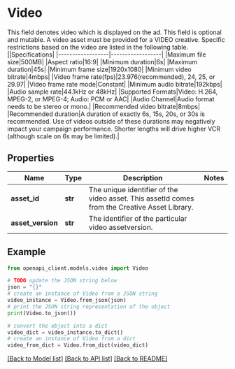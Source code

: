 # Video

This field denotes video which is displayed on the ad. This field is optional and mutable. A video asset must be provided for a VIDEO creative. Specific restrictions based on the video are listed in the following table. ||Specifications| |------------------|------------------| |Maximum file size|500MB| |Aspect ratio|16:9| |Minimum duration|6s| |Maximum duration|45s| |Minimum frame size|1920x1080| |Minimum video bitrate|4mbps| |Video frame rate(fps)|23.976(recommended), 24, 25, or 29.97| |Video frame rate mode|Constant| |Minimum audio bitrate|192kbps| |Audio sample rate|44.1kHz or 48kHz| |Supported Formats|Video: H.264, MPEG-2, or MPEG-4; Audio: PCM or AAC| |Audio Channel|Audio format needs to be stereo or mono.| |Recommended video bitrate|8mbps| |Recommended duration|A duration of exactly 6s, 15s, 20s, or 30s is recommended. Use of videos outside of these durations may negatively impact your campaign performance. Shorter lengths will drive higher VCR (although scale on 6s may be limited).|

## Properties

Name | Type | Description | Notes
------------ | ------------- | ------------- | -------------
**asset_id** | **str** | The unique identifier of the video asset. This assetId comes from the Creative Asset Library. | 
**asset_version** | **str** | The identifier of the particular video assetversion. | 

## Example

```python
from openapi_client.models.video import Video

# TODO update the JSON string below
json = "{}"
# create an instance of Video from a JSON string
video_instance = Video.from_json(json)
# print the JSON string representation of the object
print(Video.to_json())

# convert the object into a dict
video_dict = video_instance.to_dict()
# create an instance of Video from a dict
video_from_dict = Video.from_dict(video_dict)
```
[[Back to Model list]](../README.md#documentation-for-models) [[Back to API list]](../README.md#documentation-for-api-endpoints) [[Back to README]](../README.md)


